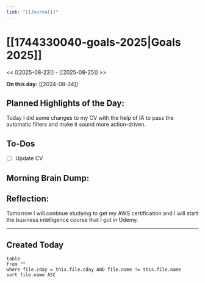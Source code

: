```yaml
---
link: "[[Journal]]"
---
```

# [[1744330040-goals-2025|Goals 2025]]
<< [[2025-08-23]] - [[2025-08-25]] >>

**On this day:** [[2024-08-24]]
## Planned Highlights of the Day:
Today I did some changes to my CV with the help of IA to pass the automatic filters and make it sound more action-driven.

## To-Dos
- [ ] Update CV

## Morning Brain Dump:


## Reflection:
Tomorrow I will continue studying to get my AWS certification and I will start the business intelligence course that I got in Udemy.

---
## Created Today
```dataview
table
from ""
where file.cday = this.file.cday AND file.name != this.file.name
sort file.name ASC
```

